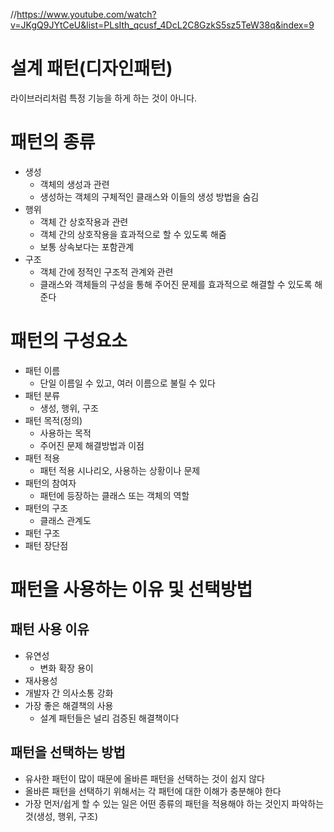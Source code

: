 //https://www.youtube.com/watch?v=JKgQ9JYtCeU&list=PLsIth_qcusf_4DcL2C8GzkS5sz5TeW38q&index=9

# 설계 패턴(디자인패턴)
라이브러리처럼 특정 기능을 하게 하는 것이 아니다.

# 패턴의 종류
* 생성
    * 객체의 생성과 관련
    * 생성하는 객체의 구체적인 클래스와 이들의 생성 방법을 숨김
* 행위
    * 객체 간 상호작용과 관련
    * 객체 간의 상호작용을 효과적으로 할 수 있도록 해줌
    * 보통 상속보다는 포함관계
* 구조
    * 객체 간에 정적인 구조적 관계와 관련
    * 클래스와 객체들의 구성을 통해 주어진 문제를 효과적으로 해결할 수 있도록 해준다

# 패턴의 구성요소
* 패턴 이름
    * 단일 이름일 수 있고, 여러 이름으로 불릴 수 있다
* 패턴 분류
    * 생성, 행위, 구조
* 패턴 목적(정의)
    * 사용하는 목적
    * 주어진 문제 해결방법과 이점
* 패턴 적용
    * 패턴 적용 시나리오, 사용하는 상황이나 문제
* 패턴의 참여자
    * 패턴에 등장하는 클래스 또는 객체의 역할
* 패턴의 구조
    * 클래스 관계도
* 패턴 구조
* 패턴 장단점

# 패턴을 사용하는 이유 및 선택방법
## 패턴 사용 이유
* 유연성
    * 변화 확장 용이
* 재사용성
* 개발자 간 의사소통 강화
* 가장 좋은 해결책의 사용
    * 설계 패턴들은 널리 검증된 해결책이다

## 패턴을 선택하는 방법
* 유사한 패턴이 많이 때문에 올바른 패턴을 선택하는 것이 쉽지 않다
* 올바른 패턴을 선택하기 위해서는 각 패턴에 대한 이해가 충분해야 한다
* 가장 먼저/쉽게 할 수 있는 일은 어떤 종류의 패턴을 적용해야 하는 것인지 파악하는 것(생성, 행위, 구조)

